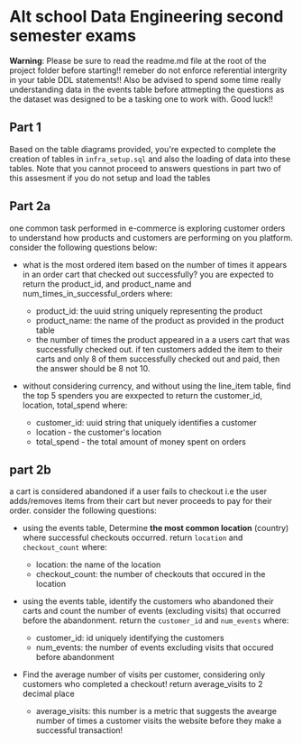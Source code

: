 # Alt school Data Engineering second semester exams

**Warning**: Please be sure to read the readme.md file at the root of the project folder before starting!! remeber do not enforce referential intergrity in your table DDL statements!! Also be advised to spend some time really understanding data in the events table before attmepting the questions as the dataset was designed to be a tasking one to work with. Good luck!!

## Part 1

Based on the table diagrams provided, you're expected to complete the creation of tables in `infra_setup.sql` and also the loading of data into these tables. Note that you cannot proceed to answers questions in part two of this assesment if you do not setup and load the tables

## Part 2a

one common task performed in e-commerce is exploring customer orders to understand how products and customers are performing on you platform. 
consider the following questions below:

- what is the most ordered item based on the number of times it appears in an order cart that checked out successfully?
  you are expected to return the product_id, and product_name and num_times_in_successful_orders where:

  - product_id: the uuid string uniquely representing the product
  - product_name: the name of the product as provided in the product table
  - the number of times the product appeared in a a users cart that was successfully checked out. if ten customers added the item to their carts and only 8 of them successfully checked out and paid, then the answer should be 8 not 10.

- without considering currency, and without using the line_item table, find the top 5 spenders
  you are exxpected to return the customer_id, location, total_spend where:

  - customer_id: uuid string that uniquely identifies a customer
  - location - the customer's location
  - total_spend - the total amount of money spent on orders


## part 2b

a cart is considered abandoned if a user fails to checkout i.e the user adds/removes items from their cart but never proceeds to pay for their order. consider the following questions:

- using the events table, Determine **the most common location** (country) where successful checkouts occurred. return `location` and `checkout_count` where:
    - location: the name of the location
    - checkout_count: the number of checkouts that occured in the location

- using the events table, identify the customers who abandoned their carts and count the number of events (excluding visits) that occurred before the abandonment. return the `customer_id` and `num_events` where:

    - customer_id: id uniquely identifying the customers
    - num_events: the number of events excluding visits that occured before abandonment

- Find the average number of visits per customer, considering only customers who completed a checkout! return average_visits to 2 decimal place

    - average_visits: this number is a metric that suggests the avearge number of times a customer visits the website before they make a successful transaction!

